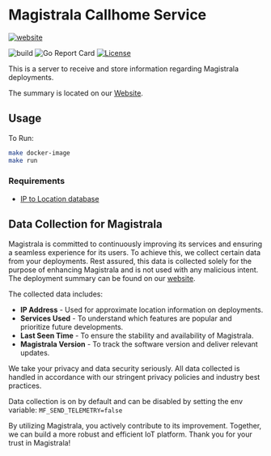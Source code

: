 # Magistrala Callhome Service
[![website][preview]][website]

![build][build]
![Go Report Card][grc]
[![License][LIC-BADGE]][LIC]

This is a server to receive and store information regarding Magistrala deployments. 

The summary is located on our [Website][website].

## Usage
To Run:

```bash
make docker-image
make run
```


### Requirements
- [IP to Location database](https://lite.ip2location.com/)

## Data Collection for Magistrala
Magistrala is committed to continuously improving its services and ensuring a seamless experience for its users. To achieve this, we collect certain data from your deployments. Rest assured, this data is collected solely for the purpose of enhancing Magistrala and is not used with any malicious intent. The deployment summary can be found on our [website][website].

The collected data includes:
- **IP Address** - Used for approximate location information on deployments.
- **Services Used** - To understand which features are popular and prioritize future developments.
- **Last Seen Time** - To ensure the stability and availability of Magistrala.
- **Magistrala Version** - To track the software version and deliver relevant updates.

We take your privacy and data security seriously. All data collected is handled in accordance with our stringent privacy policies and industry best practices.

Data collection is on by default and can be disabled by setting the env variable:
`MF_SEND_TELEMETRY=false`

By utilizing Magistrala, you actively contribute to its improvement. Together, we can build a more robust and efficient IoT platform. Thank you for your trust in Magistrala!

[grc]: https://goreportcard.com/badge/github.com/absmach/callhome
[build]: https://github.com/absmach/callhome/actions/workflows/ci.yml/badge.svg
[LIC]: LICENCE
[LIC-BADGE]: https://img.shields.io/badge/License-Apache_2.0-blue.svg
[website]: https://deployments.absmach.eu
[preview]: /assets/images/website.png
